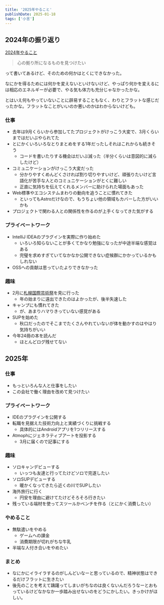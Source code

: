 ```yaml
---
title: '2025年やること'
publishDate: 2025-01-18
tags: ['小言']
---
```


## 2024年の振り返り

[2024年やること](/blog/2024年やること/)

> 心の拠り所になるものを見つけたい

って書いてあるけど、そのための何かはとくにできなかった。

なにかを得るためには何かを変えないといけないけど、やっぱり何かを変えるには相応のエネルギーが必要で、やる気も体力も充分じゃなかったかな。

とはいえ何もやっていないことに辟易することもなく、わりとフラットな感じだったかな。フラットなことがいいのか悪いのかはわからないけども。

### 仕事

*   去年は9月くらいから参加してたプロジェクトがけっこう大変で、3月くらいまではだいぶやられてた
*   とにかくいろいろなとりまとめをする1年だったしそれはこれからも続きそう
    *   コードを書いたりする機会はだいぶ減った（半分くらいは意図的に減らしたけど）
*   コミュニケーションがけっこう大変だった
    *   分かりやすくめんどくさければ割り切りやすいけど、頑張りたいけど言語化が苦手な人とのコミュニケーションがとくに難しい
    *   正直に気持ちを伝えてくれるメンバーに助けられた場面もあった
*   Web標準やエコシステムまわりの動向を追うことに慣れてきた
    *   といってもAstroだけなので、もうちょい他の領域もカバーした方がいいかも
*   プロジェクトで関わる人との関係性を作るのが上手くなってきた気がする

### プライベートワーク

*   IntelliJ IDEAのプラグインを実際に作り始めた
    *   いろいろ知らないことが多くてかなり勉強になったが中途半端な感覚はある
    *   完璧を求めすぎていてなかなか公開できない症候群にかかっているかもしれない
*   OSSへの貢献は思っていたよりできなかった

### 趣味

*   2月に[札幌国際芸術祭](https://tkskto.me/blog/siaf2024/)を見に行った
    *   年の始まりに遠出できたのはよかったが、後半失速した
*   キャンプにも慣れてきた
    *   が、あまりハマりきっていない感覚がある
*   SUPを始めた
    *   秋口だったのでそこまでたくさんやれていないが体を動かすのはやはり気持ちがいい
*   今年24冊の本を読んだ
    *   ほとんどログ残せてない

## 2025年

### 仕事

*   もっといろんな人と仕事をしたい
*   この会社で働く理由を改めて見つけたい

### プライベートワーク

*   IDEのプラグインを公開する
*   転職を見据えた技術力向上と実績づくりに挑戦する
    *   具体的にはAndroidアプリを1つリリースする
*   Atmophにジェネラティブアートを投影する
    *   3月に届くので記事にする

### 趣味

*   ソロキャンデビューする
    *   いっつも友達と行ってたけどソロで完遂したい
*   ソロSUPデビューする
    *   暖かくなってきたら近くの川でSUPしたい
*   海外旅行に行く
    *   円安を理由に避けてたけどそろそろ行きたい
*   残っている端材を使ってスツールかベンチを作る（とにかく消費したい）

### やめること

*   無駄遣いをやめる
    *   ゲームへの課金
    *   消費期限が切れがちな牛乳
*   半端な人付き合いをやめたい

### まとめ

*   なにかにイライラするのがしんどいなーと思っているので、精神状態はできるだけフラットに生きたい
*   後先のことを考えて躊躇ってしまいがちなのは良くないんだろうなーとおもっているけどなかなか一歩踏み出せないのをどうにかしたい。きっかけがほしい。
